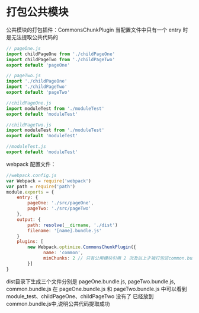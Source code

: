 # 打包公共模块

公共模块的打包插件：CommonsChunkPlugin
当配置文件中只有一个 entry 时是无法提取公共代码的

```javascript
// pageOne.js
import childPageOne from './childPageOne'
import childPageTwo from './childPageTwo'
export default 'pageOne'

// pageTwo.js
import './childPageOne'
import './childPageTwo'
export default 'pageTwo'

//childPageOne.js
import moduleTest from './moduleTest'
export default 'moduleTest'

//childPageTwo.js
import moduleTest from './moduleTest'
export default 'moduleTest'

//moduleTest.js
export default 'moduleTest'
```

webpack 配置文件：

```javascript
//webpack.config.js
var Webpack = require('webpack')
var path = require('path')
module.exports = {
    entry: {
        pageOne: './src/pageOne',
        pageTwo: './src/pageTwo'
    },
    output: {
        path: resolve(__dirname, './dist')
        filename: '[name].bundle.js'
    }
    plugins: [ 
        new Webpack.optimize.CommonsChunkPlugin({
              name: 'common',
              minChunks: 2 // 只有公用模块引用 2 次及以上才被打包进common.bundle.js
        }]
}
```

dist目录下生成三个文件分别是 pageOne.bundle.js, pageTwo.bundle.js, common.bundle.js
在 pageOne.bundle.js 和 pageTwo.bundle.js 中可以看到 module_test、childPageOne、childPageTwo 没有了
已经放到common.bundle.js中,说明公共代码提取成功
